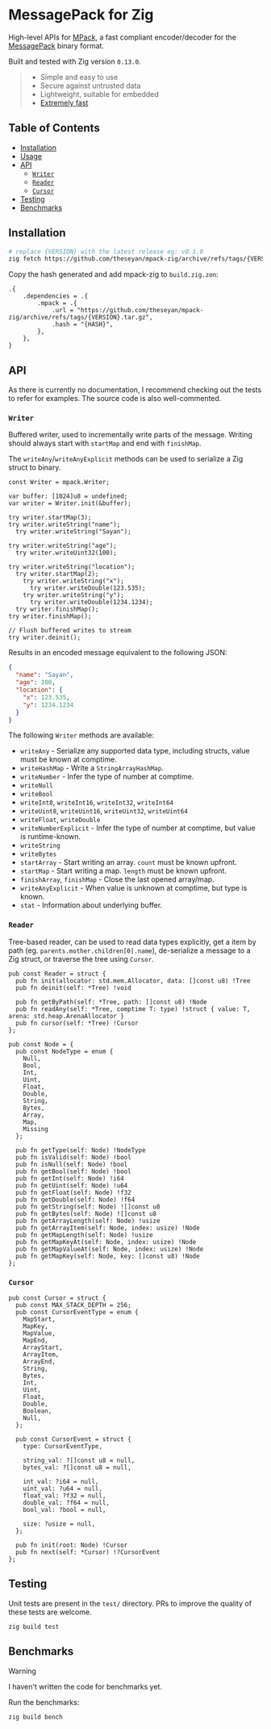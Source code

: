 # MessagePack for Zig

High-level APIs for [MPack](https://github.com/ludocode/mpack), a fast compliant encoder/decoder for the [MessagePack](https://msgpack.org/) binary format.

Built and tested with Zig version `0.13.0`.

>  * Simple and easy to use
>  * Secure against untrusted data
>  * Lightweight, suitable for embedded
>  * [Extremely fast](https://github.com/ludocode/schemaless-benchmarks#speed---desktop-pc)

## Table of Contents

- [Installation](#installation)
- [Usage](#usage)
- [API](#api)
  - [`Writer`](#writer)
  - [`Reader`](#reader)
  - [`Cursor`](#cursor)
- [Testing](#testing)
- [Benchmarks](#benchmarks)

## Installation

```bash
# replace {VERSION} with the latest release eg: v0.1.0
zig fetch https://github.com/theseyan/mpack-zig/archive/refs/tags/{VERSION}.tar.gz
```

Copy the hash generated and add mpack-zig to `build.zig.zon`:

```zig
.{
    .dependencies = .{
        .mpack = .{
            .url = "https://github.com/theseyan/mpack-zig/archive/refs/tags/{VERSION}.tar.gz",
            .hash = "{HASH}",
        },
    },
}
```

## API

As there is currently no documentation, I recommend checking out the tests to refer for examples. The source code is also well-commented.

### `Writer`

Buffered writer, used to incrementally write parts of the message. Writing should always start with `startMap` and end with `finishMap`.

The `writeAny`/`writeAnyExplicit` methods can be used to serialize a Zig struct to binary.

```zig
const Writer = mpack.Writer;

var buffer: [1024]u8 = undefined;
var writer = Writer.init(&buffer);

try writer.startMap(3);
try writer.writeString("name");
  try writer.writeString("Sayan");

try writer.writeString("age");
  try writer.writeUint32(100);

try writer.writeString("location");
  try writer.startMap(2);
    try writer.writeString("x");
      try writer.writeDouble(123.535);
    try writer.writeString("y");
      try writer.writeDouble(1234.1234);
  try writer.finishMap();
try writer.finishMap();

// Flush buffered writes to stream
try writer.deinit();
```
Results in an encoded message equivalent to the following JSON:
```json
{
  "name": "Sayan",
  "age": 100,
  "location": {
    "x": 123.535,
    "y": 1234.1234
  }
}
```

The following `Writer` methods are available:
- `writeAny` - Serialize any supported data type, including structs, value must be known at comptime.
- `writeHashMap` - Write a `StringArrayHashMap`.
- `writeNumber` - Infer the type of number at comptime.
- `writeNull`
- `writeBool`
- `writeInt8`, `writeInt16`, `writeInt32`, `writeInt64`
- `writeUint8`, `writeUint16`, `writeUint32`, `writeUint64`
- `writeFloat`, `writeDouble`
- `writeNumberExplicit` - Infer the type of number at comptime, but value is runtime-known.
- `writeString`
- `writeBytes`
- `startArray` - Start writing an array. `count` must be known upfront.
- `startMap` - Start writing a map. `length` must be known upfront.
- `finishArray`, `finishMap` - Close the last opened array/map.
- `writeAnyExplicit` - When value is unknown at comptime, but type is known.
- `stat` - Information about underlying buffer.

### `Reader`

Tree-based reader, can be used to read data types explicitly, get a item by path (eg. `parents.mother.children[0].name`), de-serialize a message to a Zig struct, or traverse the tree using `Cursor`.

```zig
pub const Reader = struct {
  pub fn init(allocator: std.mem.Allocator, data: []const u8) !Tree
  pub fn deinit(self: *Tree) !void

  pub fn getByPath(self: *Tree, path: []const u8) !Node
  pub fn readAny(self: *Tree, comptime T: type) !struct { value: T, arena: std.heap.ArenaAllocator }
  pub fn cursor(self: *Tree) !Cursor
};

pub const Node = {
  pub const NodeType = enum {
    Null,
    Bool,
    Int,
    Uint,
    Float,
    Double,
    String,
    Bytes,
    Array,
    Map,
    Missing
  };

  pub fn getType(self: Node) !NodeType
  pub fn isValid(self: Node) !bool
  pub fn isNull(self: Node) !bool
  pub fn getBool(self: Node) !bool
  pub fn getInt(self: Node) !i64
  pub fn getUint(self: Node) !u64
  pub fn getFloat(self: Node) !f32
  pub fn getDouble(self: Node) !f64
  pub fn getString(self: Node) ![]const u8
  pub fn getBytes(self: Node) ![]const u8
  pub fn getArrayLength(self: Node) !usize
  pub fn getArrayItem(self: Node, index: usize) !Node
  pub fn getMapLength(self: Node) !usize
  pub fn getMapKeyAt(self: Node, index: usize) !Node
  pub fn getMapValueAt(self: Node, index: usize) !Node
  pub fn getMapKey(self: Node, key: []const u8) !Node
};
```

### `Cursor`

```zig
pub const Cursor = struct {
  pub const MAX_STACK_DEPTH = 256;
  pub const CursorEventType = enum {
    MapStart,
    MapKey,
    MapValue,
    MapEnd,
    ArrayStart,
    ArrayItem,
    ArrayEnd,
    String,
    Bytes,
    Int,
    Uint,
    Float,
    Double,
    Boolean,
    Null,
  };

  pub const CursorEvent = struct {
    type: CursorEventType,

    string_val: ?[]const u8 = null,
    bytes_val: ?[]const u8 = null,

    int_val: ?i64 = null,
    uint_val: ?u64 = null,
    float_val: ?f32 = null,
    double_val: ?f64 = null,
    bool_val: ?bool = null,

    size: ?usize = null,
  };

  pub fn init(root: Node) !Cursor
  pub fn next(self: *Cursor) !?CursorEvent
};
```

## Testing

Unit tests are present in the `test/` directory. PRs to improve the quality of these tests are welcome.

```
zig build test
```

## Benchmarks

> [!WARNING]  
> I haven't written the code for benchmarks yet.

Run the benchmarks:
```
zig build bench
```